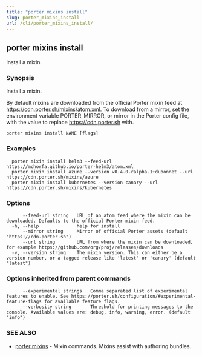 ```yaml
---
title: "porter mixins install"
slug: porter_mixins_install
url: /cli/porter_mixins_install/
---
```

## porter mixins install

Install a mixin

### Synopsis

Install a mixin.

By default mixins are downloaded from the official Porter mixin feed at https://cdn.porter.sh/mixins/atom.xml. To download from a mirror, set the environment variable PORTER_MIRROR, or mirror in the Porter config file, with the value to replace https://cdn.porter.sh with.

```
porter mixins install NAME [flags]
```

### Examples

```
  porter mixin install helm3 --feed-url https://mchorfa.github.io/porter-helm3/atom.xml
  porter mixin install azure --version v0.4.0-ralpha.1+dubonnet --url https://cdn.porter.sh/mixins/azure
  porter mixin install kubernetes --version canary --url https://cdn.porter.sh/mixins/kubernetes
```

### Options

```
      --feed-url string   URL of an atom feed where the mixin can be downloaded. Defaults to the official Porter mixin feed.
  -h, --help              help for install
      --mirror string     Mirror of official Porter assets (default "https://cdn.porter.sh")
      --url string        URL from where the mixin can be downloaded, for example https://github.com/org/proj/releases/downloads
  -v, --version string    The mixin version. This can either be a version number, or a tagged release like 'latest' or 'canary' (default "latest")
```

### Options inherited from parent commands

```
      --experimental strings   Comma separated list of experimental features to enable. See https://porter.sh/configuration/#experimental-feature-flags for available feature flags.
      --verbosity string       Threshold for printing messages to the console. Available values are: debug, info, warning, error. (default "info")
```

### SEE ALSO

* [porter mixins](/cli/porter_mixins/)	 - Mixin commands. Mixins assist with authoring bundles.

